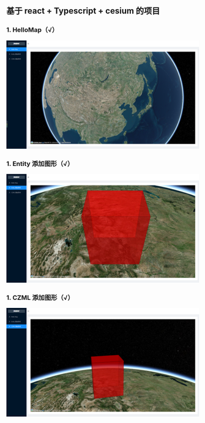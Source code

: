 ## 基于 react + Typescript + cesium 的项目

### 1. HelloMap（√）

![在这里插入图片描述](./img/01.png)

### 1. Entity 添加图形（√）

![在这里插入图片描述](./img/02.png)

### 1. CZML 添加图形（√）

![在这里插入图片描述](./img/03.png)